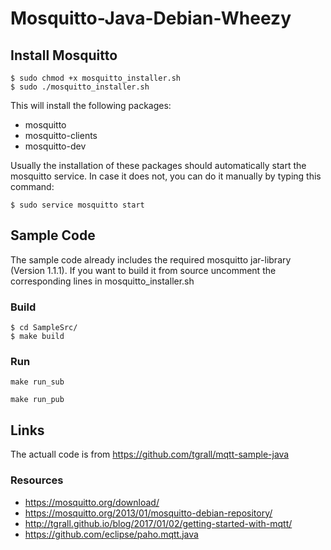 # Mosquitto-Java-Debian-Wheezy

## Install Mosquitto
```
$ sudo chmod +x mosquitto_installer.sh
$ sudo ./mosquitto_installer.sh
```
This will install the following packages:
- mosquitto
- mosquitto-clients
- mosquitto-dev

Usually the installation of these packages should automatically start the mosquitto service.
In case it does not, you can do it manually by typing this command:
```
$ sudo service mosquitto start
```

## Sample Code

The sample code already includes the required mosquitto jar-library (Version 1.1.1).
If you want to build it from source uncomment the corresponding lines in mosquitto_installer.sh

### Build 
```
$ cd SampleSrc/
$ make build
```
### Run
```
make run_sub
```

```
make run_pub
```

## Links
The actuall code is from https://github.com/tgrall/mqtt-sample-java

### Resources
- https://mosquitto.org/download/
- https://mosquitto.org/2013/01/mosquitto-debian-repository/
- http://tgrall.github.io/blog/2017/01/02/getting-started-with-mqtt/
- https://github.com/eclipse/paho.mqtt.java
